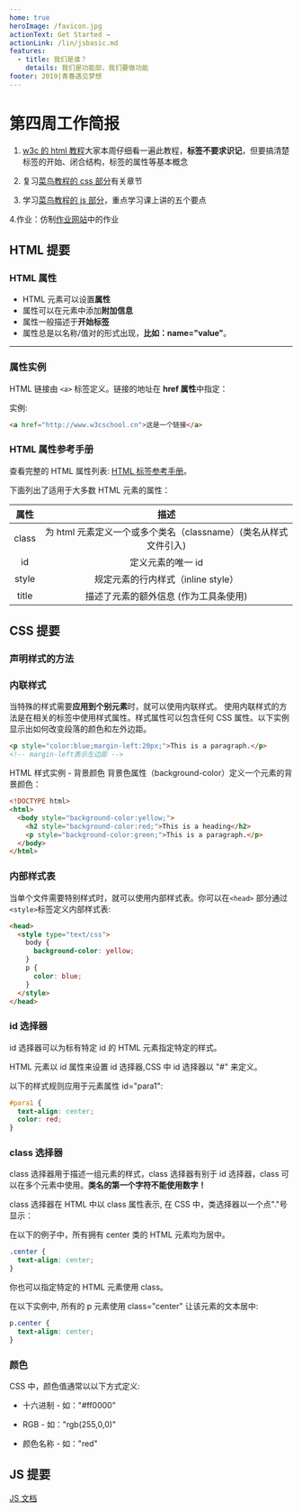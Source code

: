 ```yaml
---
home: true
heroImage: /favicon.jpg
actionText: Get Started →
actionLink: /lin/jsbasic.md
features:
  - title: 我们是谁？
    details: 我们是功能部，我们要做功能
footer: 2019|青春遇见梦想
---
```


# 第四周工作简报

1. [w3c 的 html 教程](https://www.w3cschool.cn/html/html-basic.html)大家本周仔细看一遍此教程，**标签不要求识记**，但要搞清楚标签的开始、闭合结构，标签的属性等基本概念

2. 复习[菜鸟教程的 css 部分](https://www.runoob.com/css/css-tutorial.html)有关章节

3. 学习[菜鸟教程的 js 部分](https://www.runoob.com/js/js-tutorial.html)，重点学习课上讲的五个要点

4.作业：仿制[作业网站](lin.nenuyouth.com)中的作业

## HTML 提要

### HTML 属性

- HTML 元素可以设置**属性**
- 属性可以在元素中添加**附加信息**
- 属性一般描述于**开始标签**
- 属性总是以名称/值对的形式出现，**比如：name="value"**。

---

### 属性实例

HTML 链接由 `<a>` 标签定义。链接的地址在 **href 属性**中指定：

实例:

```html
<a href="http://www.w3cschool.cn">这是一个链接</a>
```

### HTML 属性参考手册

查看完整的 HTML 属性列表: [HTML 标签参考手册](https://www.w3cschool.cn/htmltags/html-reference.html)。

下面列出了适用于大多数 HTML 元素的属性：

| 属性  |                              描述                               |
| :---: | :-------------------------------------------------------------: |
| class | 为 html 元素定义一个或多个类名（classname）(类名从样式文件引入) |
|  id   |                        定义元素的唯一 id                        |
| style |               规定元素的行内样式（inline style）                |
| title |              描述了元素的额外信息 (作为工具条使用)              |

## CSS 提要

### 声明样式的方法

### 内联样式

当特殊的样式需要**应用到个别元素**时，就可以使用内联样式。 使用内联样式的方法是在相关的标签中使用样式属性。样式属性可以包含任何 CSS 属性。以下实例显示出如何改变段落的颜色和左外边距。

```html
<p style="color:blue;margin-left:20px;">This is a paragraph.</p>
<!-- margin-left表示左边距 -->
```

HTML 样式实例 - 背景颜色
背景色属性（background-color）定义一个元素的背景颜色：

```html
<!DOCTYPE html>
<html>
  <body style="background-color:yellow;">
    <h2 style="background-color:red;">This is a heading</h2>
    <p style="background-color:green;">This is a paragraph.</p>
  </body>
</html>
```

### 内部样式表

当单个文件需要特别样式时，就可以使用内部样式表。你可以在`<head>` 部分通过 `<style>`标签定义内部样式表:

```html
<head>
  <style type="text/css">
    body {
      background-color: yellow;
    }
    p {
      color: blue;
    }
  </style>
</head>
```

### id 选择器

id 选择器可以为标有特定 id 的 HTML 元素指定特定的样式。

HTML 元素以 id 属性来设置 id 选择器,CSS 中 id 选择器以 "#" 来定义。

以下的样式规则应用于元素属性 id="para1":

```css
#para1 {
  text-align: center;
  color: red;
}
```

### class 选择器

class 选择器用于描述一组元素的样式，class 选择器有别于 id 选择器，class 可以在多个元素中使用。**类名的第一个字符不能使用数字！**

class 选择器在 HTML 中以 class 属性表示, 在 CSS 中，类选择器以一个点"."号显示：

在以下的例子中，所有拥有 center 类的 HTML 元素均为居中。

```css
.center {
  text-align: center;
}
```

你也可以指定特定的 HTML 元素使用 class。

在以下实例中, 所有的 p 元素使用 class="center" 让该元素的文本居中:

```css
p.center {
  text-align: center;
}
```

### 颜色

CSS 中，颜色值通常以以下方式定义:

- 十六进制 - 如："#ff0000"

- RGB - 如："rgb(255,0,0)"

- 颜色名称 - 如："red"

## JS 提要

[JS 文档](./lin/jsbasic.md)
